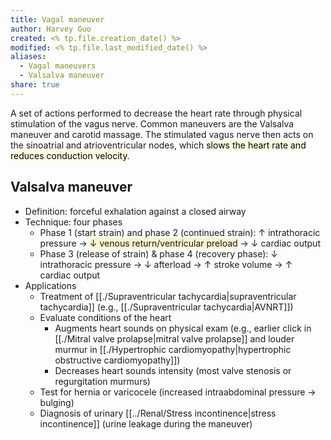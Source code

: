 ```yaml
---
title: Vagal maneuver
author: Harvey Guo
created: <% tp.file.creation_date() %>
modified: <% tp.file.last_modified_date() %>
aliases:
  - Vagal maneuvers
  - Valsalva maneuver
share: true
---
```


A set of actions performed to decrease the heart rate through physical stimulation of the vagus nerve. Common maneuvers are the Valsalva maneuver and carotid massage. The stimulated vagus nerve then acts on the sinoatrial and atrioventricular nodes, which <mark style="background: #FFF3A34A;">slows the heart rate and reduces conduction velocity</mark>.
## Valsalva maneuver
- Definition: forceful exhalation against a closed airway
- Technique: four phases
	- Phase 1 (start strain) and phase 2 (continued strain): ↑ intrathoracic pressure → <span style="background:rgba(240, 200, 0, 0.2)">↓ venous return/ventricular preload</span> → ↓ cardiac output
	- Phase 3 (release of strain) & phase 4 (recovery phase): ↓ intrathoracic pressure → ↓ afterload → ↑ stroke volume → ↑ cardiac output
- Applications
	- Treatment of [[./Supraventricular tachycardia|supraventricular tachycardia]] (e.g., [[./Supraventricular tachycardia|AVNRT]])
	- Evaluate conditions of the heart
		- Augments heart sounds on physical exam (e.g., earlier click in [[./Mitral valve prolapse|mitral valve prolapse]] and louder murmur in [[./Hypertrophic cardiomyopathy|hypertrophic obstructive cardiomyopathy]])
		- Decreases heart sounds intensity (most valve stenosis or regurgitation murmurs)
	- Test for hernia or varicocele (increased intraabdominal pressure → bulging)
	- Diagnosis of urinary [[../Renal/Stress incontinence|stress incontinence]] (urine leakage during the maneuver)